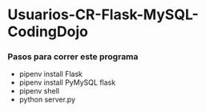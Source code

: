 # Usuarios-CR-Flask-MySQL-CodingDojo
### Pasos para correr este programa
* pipenv install Flask
* pipenv install PyMySQL flask
* pipenv shell
* python server.py
